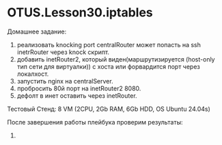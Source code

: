# OTUS.Lesson30.iptables
Домашнее задание:
1) реализовать knocking port
centralRouter может попасть на ssh inetrRouter через knock скрипт.
2) добавить inetRouter2, который виден(маршрутизируется (host-only тип сети для виртуалки)) с хоста или форвардится порт через локалхост.
3) запустить nginx на centralServer.
4) пробросить 80й порт на inetRouter2 8080.
5) дефолт в инет оставить через inetRouter.

Тестовый Стенд: 8 VM (2CPU, 2Gb RAM, 6Gb HDD, OS Ubuntu 24.04s)

После завершения работы плейбука проверим результаты:

1) 

